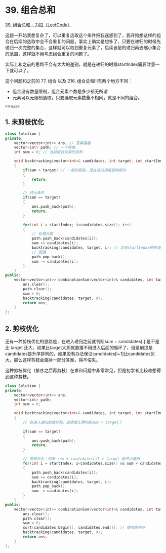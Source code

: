 # 39. 组合总和

[39. 组合总和 - 力扣（LeetCode）](https://leetcode.cn/problems/combination-sum/)



这题一开始我想复杂了，可以重复选取这个条件把我迷惑到了，我开始想这样的组合在后续的选取中会不会重复的问题，事实上确实是想多了，只要在递归的时候先递归一次完整的集合，这样就可以取到重复元素了，后续该层的递归再去缩小集合的范围，这样就不用考虑组合重复的问题了。

实际上和之前的思路不会有太大的差别，就是在递归的时候startIndex需要注意一下就可以了。

这个问题和之前的 77. 组合 以及 216. 组合总和Ⅲ有两个地方不同：

- 组合没有数量限制，组合元素个数是多少都无所谓
- 元素可以无限制选取，只要选取元素数量不相同，就是不同的组合。

<img src="https://img-blog.csdnimg.cn/20201223170730367.png" alt="39.组合总和" style="zoom:50%;" />



## 1. 未剪枝优化

```c++
class Solution {
private:
    vector<vector<int>> ans; // 答案容器
    vector<int> path; // 一个答案
    int sum = 0; // 当前组合元素的总和

    void backtracking(vector<int>& candidates, int target, int startIndex)
    {
        if(sum > target) // 一般的剪枝，是在递归调用后判断的
        {
            return;
        }

        // 终止条件
        if(sum == target)
        {
            ans.push_back(path);
            return;
        }

        for(int i = startIndex; i<candidates.size(); i++)
        {
            // 处理元素
            path.push_back(candidates[i]);
            sum += candidates[i];
            backtracking(candidates, target, i); // 注意startIndex的传值，之前是i+1，这次因为可以使用重复元素，所以是i，先把集合原封不动传下去，下一次循环再缩小集合的范围
            // 回溯
            path.pop_back();
            sum -= candidates[i];
        }
    }
public:
    vector<vector<int>> combinationSum(vector<int>& candidates, int target) {
        ans.clear();
        path.clear();
        sum = 0;
        backtracking(candidates, target, 0);
        return ans;
    }
};
```



## 2. 剪枝优化

还有一种剪枝优化的思路是，在进入递归之前就判断sum + candidates[i] 是不是比 target 还大，如果比target大那就直接不用进入后面的循环了，但是前提是candidates是升序排列的，如果没有办法保证candidates[i+1]比candidates[i]大，那么这样剪枝会漏掉一部分答案，得不偿失。

这种剪枝优化（排序之后再剪枝）在求和问题中非常常见，但是初学者比较难想得到这种剪枝。

```c++
class Solution {
private:
    vector<vector<int>> ans;
    vector<int> path;
    int sum = 0;

    void backtracking(vector<int>& candidates, int target, int startIndex)
    {
        // 在进入递归前就剪枝，这里就无需判断sum > target了
        
        if(sum == target)
        {
            ans.push_back(path);
            return;
        }

        // 剪枝优化：如果 sum + candidates[i] > target 就终止遍历
        for(int i = startIndex; i<candidates.size() && sum + candidates[i] <= target; i++)
        {
            path.push_back(candidates[i]);
            sum += candidates[i];
            backtracking(candidates, target, i);
            path.pop_back();
            sum -= candidates[i];
        }
    }
public:
    vector<vector<int>> combinationSum(vector<int>& candidates, int target) {
        ans.clear();
        path.clear();
        sum = 0;
        sort(candidates.begin(), candidates.end()); // 提前排序好
        backtracking(candidates, target, 0);
        return ans;
    }
};
```

